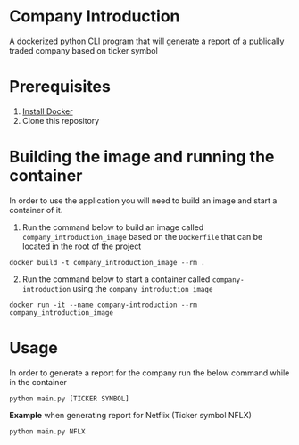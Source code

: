 # Company Introduction
A dockerized python CLI program that will generate a report of a publically traded company based on ticker symbol

# Prerequisites
1. [Install Docker](https://docs.docker.com/get-docker/)
2. Clone this repository

# Building the image and running the container

In order to use the application you will need to build an image and start a container of it.

1. Run the command below to build an image called `company_introduction_image` based on the `Dockerfile` that can be located in the root of the project

```
docker build -t company_introduction_image --rm .
```

2. Run the command below to start a container called `company-introduction` using the `company_introduction_image`

```
docker run -it --name company-introduction --rm company_introduction_image
```

# Usage

In order to generate a report for the company run the below command while in the container

```
python main.py [TICKER SYMBOL]
```

**Example** when generating report for Netflix (Ticker symbol NFLX)

```
python main.py NFLX
```